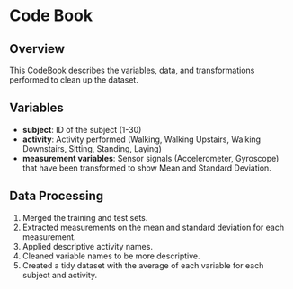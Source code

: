 # Code Book

## Overview
This CodeBook describes the variables, data, and transformations performed to clean up the dataset.

## Variables

- **subject**: ID of the subject (1-30)
- **activity**: Activity performed (Walking, Walking Upstairs, Walking Downstairs, Sitting, Standing, Laying)
- **measurement variables**: Sensor signals (Accelerometer, Gyroscope) that have been transformed to show Mean and Standard Deviation.

## Data Processing

1. Merged the training and test sets.
2. Extracted measurements on the mean and standard deviation for each measurement.
3. Applied descriptive activity names.
4. Cleaned variable names to be more descriptive.
5. Created a tidy dataset with the average of each variable for each subject and activity.
